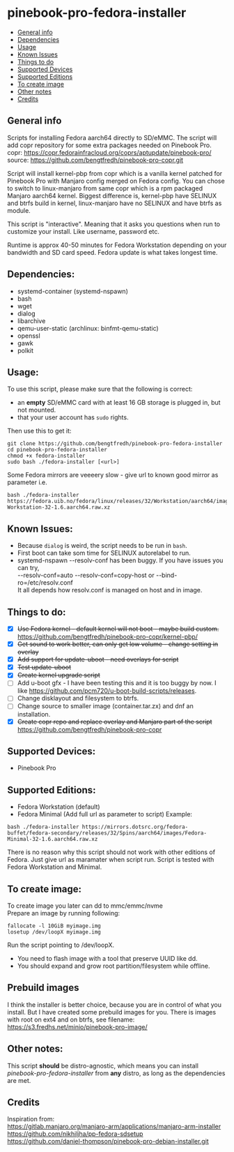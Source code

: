 # pinebook-pro-fedora-installer
* [General info](#general-info)
* [Dependencies](#dependencies)
* [Usage](#usage)
* [Known Issues](#known-issues)
* [Things to do](#things-to-do)
* [Supported Devices](#supported-devices)
* [Supported Editions](#supported-editions)
* [To create image](#to-create-image)
* [Other notes](#other-notes)
* [Credits](#credits)

## General info
Scripts for installing Fedora aarch64 directly to SD/eMMC. The script will add copr repository for some extra packages needed on Pinebook Pro.  
copr: https://copr.fedorainfracloud.org/coprs/aptupdate/pinebook-pro/  
source: https://github.com/bengtfredh/pinebook-pro-copr.git  

Script will install kernel-pbp from copr which is a vanilla kernel patched for Pinebook Pro with Manjaro config merged on Fedora config. You can chose to switch to linux-manjaro from same copr which is a rpm packaged Manjaro aarch64 kernel. Biggest difference is, kernel-pbp have SELINUX and btrfs build in kernel, linux-manjaro have no SELINUX and have btrfs as module.

This script is "interactive". Meaning that it asks you questions when run to customize your install. Like username, password etc.

Runtime is approx 40-50 minutes for Fedora Workstation depending on your bandwidth and SD card speed. Fedora update is what takes longest time.

## Dependencies:
* systemd-container (systemd-nspawn)
* bash
* wget
* dialog
* libarchive
* qemu-user-static (archlinux: binfmt-qemu-static)
* openssl
* gawk
* polkit

## Usage:
To use this script, please make sure that the following is correct:
* an **empty** SD/eMMC card with at least 16 GB storage is plugged in, but not mounted.
* that your user account has `sudo` rights.

Then use this to get it:
```
git clone https://github.com/bengtfredh/pinebook-pro-fedora-installer
cd pinebook-pro-fedora-installer
chmod +x fedora-installer
sudo bash ./fedora-installer [<url>]
```
Some Fedora mirrors are veeeery slow - give url to known good mirror as parameter i.e.
```
bash ./fedora-installer https://fedora.uib.no/fedora/linux/releases/32/Workstation/aarch64/images/Fedora-Workstation-32-1.6.aarch64.raw.xz
```
## Known Issues:
* Because `dialog` is weird, the script needs to be run in `bash`.
* First boot can take som time for SELINUX autorelabel to run.
* systemd-nspawn --resolv-conf has been buggy. If you have issues you can try,  
  --resolv-conf=auto --resolv-conf=copy-host or --bind-ro=/etc/resolv.conf  
  It all depends how resolv.conf is managed on host and in image.  

## Things to do:
* [x] ~~Use Fedora kernel - default kernel will not boot - maybe build custom.~~ https://github.com/bengtfredh/pinebook-pro-copr/kernel-pbp/
* [x] ~~Get sound to work better, can only get low volume - change setting in overlay~~
* [x] ~~Add support for update-uboot - need overlays for script~~
* [x] ~~Test update-uboot~~
* [x] ~~Create kernel upgrade script~~
* [ ] Add u-boot gfx - I have been testing this and it is too buggy by now. I like https://github.com/pcm720/u-boot-build-scripts/releases.
* [ ] Change disklayout and filesystem to btrfs.
* [ ] Change source to smaller image (container.tar.zx) and dnf an installation.
* [x] ~~Create copr repo and replace overlay and Manjaro part of the script~~ https://github.com/bengtfredh/pinebook-pro-copr

## Supported Devices:
* Pinebook Pro

## Supported Editions:
* Fedora Workstation (default)
* Fedora Minimal (Add full url as parameter to script)
Example:
```
bash ./fedora-installer https://mirrors.dotsrc.org/fedora-buffet/fedora-secondary/releases/32/Spins/aarch64/images/Fedora-Minimal-32-1.6.aarch64.raw.xz
```

There is no reason why this script should not work with other editions of Fedora. Just give url as maramater when script run. Script is tested with Fedora Workstation and Minimal.

## To create image:
To create image you later can dd to mmc/emmc/nvme  
Prepare an image by running following:
```
fallocate -l 10GiB myimage.img
losetup /dev/loopX myimage.img
```
Run the script pointing to /dev/loopX.
* You need to flash image with a tool that preserve UUID like dd.
* You should expand and grow root partition/filesystem while offline.

## Prebuild images
I think the installer is better choice, because you are in control of what you install. But I have created some prebuild images for you. There is images with root on ext4 and on btrfs, see filename:  
https://s3.fredhs.net/minio/pinebook-pro-image/

## Other notes:

This script **should** be distro-agnostic, which means you can install *pinebook-pro-fedora-installer* from **any** distro, as long as the dependencies are met.
  
## Credits
Inspiration from:  
https://gitlab.manjaro.org/manjaro-arm/applications/manjaro-arm-installer  
https://github.com/nikhiljha/pp-fedora-sdsetup  
https://github.com/daniel-thompson/pinebook-pro-debian-installer.git  
